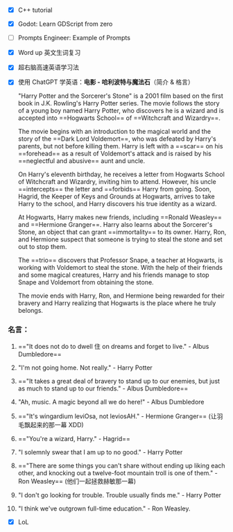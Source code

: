 - [x] C++ tutorial
- [x] Godot: Learn GDScript from zero
- [ ] Prompts Engineer: Example of Prompts
- [x] Word up 英文生词复习
- [x] 超右脑高速英语学习法
- [x] 使用 ChatGPT 学英语：**电影 - 哈利波特与魔法石**（简介 & 格言）

	"Harry Potter and the Sorcerer's Stone" is a 2001 film based on the first book in J.K. Rowling's Harry Potter series. The movie follows the story of a young boy named Harry Potter, who discovers he is a wizard and is accepted into ==Hogwarts School== of ==Witchcraft and Wizardry==.

	The movie begins with an introduction to the magical world and the story of the ==Dark Lord Voldemort==, who was defeated by Harry's parents, but not before killing them. Harry is left with a ==scar== on his ==forehead== as a result of Voldemort's attack and is raised by his ==neglectful and abusive== aunt and uncle.

	On Harry's eleventh birthday, he receives a letter from Hogwarts School of Witchcraft and Wizardry, inviting him to attend. However, his uncle ==intercepts== the letter and ==forbids== Harry from going. Soon, Hagrid, the Keeper of Keys and Grounds at Hogwarts, arrives to take Harry to the school, and Harry discovers his true identity as a wizard.

	At Hogwarts, Harry makes new friends, including ==Ronald Weasley== and ==Hermione Granger==. Harry also learns about the Sorcerer's Stone, an object that can grant ==immortality== to its owner. Harry, Ron, and Hermione suspect that someone is trying to steal the stone and set out to stop them.

	The ==trio== discovers that Professor Snape, a teacher at Hogwarts, is working with Voldemort to steal the stone. With the help of their friends and some magical creatures, Harry and his friends manage to stop Snape and Voldemort from obtaining the stone.
	
	The movie ends with Harry, Ron, and Hermione being rewarded for their bravery and Harry realizing that Hogwarts is the place where he truly belongs.

### 名言：
 
1. =="It does not do to dwell 住 on dreams and forget to live." - Albus Dumbledore==

2. "I'm not going home. Not really." - Harry Potter

3. =="It takes a great deal of bravery to stand up to our enemies, but just as much to stand up to our friends." - Albus Dumbledore==

4. "Ah, music. A magic beyond all we do here!" - Albus Dumbledore

5. =="It's wingardium leviOsa, not leviosAH." - Hermione Granger== (让羽毛飘起来的那一幕 XDD)

6. =="You're a wizard, Harry." - Hagrid==

7. "I solemnly swear that I am up to no good." - Harry Potter

8. =="There are some things you can't share without ending up liking each other, and knocking out a twelve-foot mountain troll is one of them." - Ron Weasley== (他们一起拯救赫敏那一幕)

9. "I don't go looking for trouble. Trouble usually finds me." - Harry Potter

10. "I think we've outgrown full-time education." - Ron Weasley.

- [x] LoL
